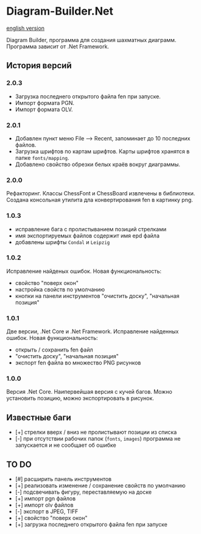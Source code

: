 # Diagram-Builder.Net

[english version](README.md)

Diagram Builder, программа для создания шахматных диаграмм. Программа зависит от .Net Framework.

## История версий

### 2.0.3

- Загрузка последнего открытого файла fen при запуске.
- Импорт формата PGN.
- Импорт формата OLV.

### 2.0.1

- Добавлен пункт меню File --> Recent, запоминает до 10 последних файлов.
- Загрузка шрифтов по картам шрифтов. Карты шрифтов хранятся в папке `fonts/mapping`.
- Добавлено свойство обрезки белых краёв вокруг диаграммы.

### 2.0.0

Рефакторинг. Классы ChessFont и ChessBoard извлечены в библиотеки. Создана консольная утилита дла конвертирования fen в картинку png.

### 1.0.3

- исправление бага с пролистыванием позиций стрелками
- имя экспортируемых файлов содержит имя epd файла
- добавлены шрифты `Condal` и `Leipzig`

### 1.0.2

Исправление найденых ошибок. Новая функциональность:

- свойство "поверх окон"
- настройка свойств по умолчанию
- кнопки на панели инструментов "очистить доску", "начальная позиция"

### 1.0.1

Две версии, .Net Core и .Net Framework. Исправление найденных ошибок. Новая функциональность:

- открыть / сохранить fen файл
- "очистить доску", "начальная позиция"
- экспорт fen файла во множество PNG рисунков

### 1.0.0

Версия .Net Core. Наипервейшая версия с кучей багов. Можно установить позицию, можно экспортировать в рисунок.

## Известные баги

- [+] стрелки вверх / вниз не пролистывают позиции из списка
- [-] при отсутствии рабочих папок (`fonts`, `images`) программа не запускается и не сообщает об ошибке

## TO DO

- [#] расширить панель инструментов
- [+] реализовать изменение / сохранение свойств по умолчанию
- [-] подсвечивать фигуру, переставляемую на доске
- [+] импорт pgn файлов
- [+] импорт olv файлов
- [-] экспорт в JPEG, TIFF
- [+] свойство "поверх окон"
- [+] загрузка последнего открытого файла fen при запуске
